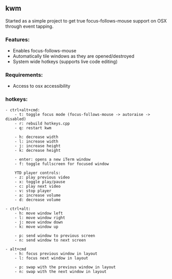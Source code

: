 ## kwm

Started as a simple project to get true focus-follows-mouse support on OSX through event tapping.

### Features:
- Enables focus-follows-mouse
- Automatically tile windows as they are opened/destroyed
- System wide hotkeys (supports live code editing)

### Requirements:
- Access to osx accessibility

### hotkeys:
    - ctrl+alt+cmd:
        - t: toggle focus mode (focus-follows-mouse -> autoraise -> disabled)
        - r: rebuild hotkeys.cpp
        - q: restart kwm

        - h: decrease width
        - l: increase width
        - j: increase height
        - k: decrease height

        - enter: opens a new iTerm window
        - f: toggle fullscreen for focused window

        YTD player controls:
        - z: play previous video
        - x: toggle play/pause
        - c: play next video
        - v: stop player
        - a: increase volume
        - d: decrease volume

    - ctrl+alt:
        - h: move window left
        - l: move window right
        - j: move window down
        - k: move window up

        - p: send window to previous screen
        - n: send window to next screen

    - alt+cmd
        - h: focus previous window in layout
        - l: focus next window in layout

        - p: swap with the previous window in layout
        - n: swap with the next window in layout
